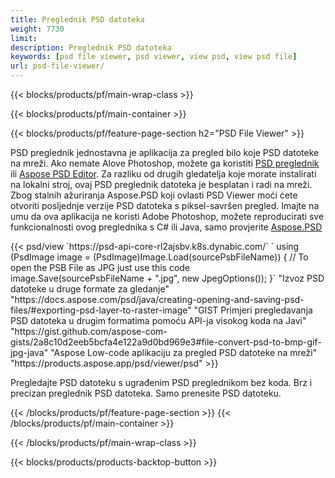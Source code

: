 ```yaml
---
title: Preglednik PSD datoteka
weight: 7730
limit: 
description: Preglednik PSD datoteka
keywords: [psd file viewer, psd viewer, view psd, view psd file]
url: psd-file-viewer/
---
```


{{< blocks/products/pf/main-wrap-class >}}

{{< blocks/products/pf/main-container >}}

{{< blocks/products/pf/feature-page-section h2="PSD File Viewer" >}}
<p>PSD preglednik jednostavna je aplikacija za pregled bilo koje PSD datoteke na mreži. Ako nemate Alove Photoshop, možete ga koristiti <a href="/psd/view/psd-file-viewer">PSD preglednik</a> ili <a href="https://products.aspose.app/psd/editor">Aspose PSD Editor</a>. Za razliku od drugih gledatelja koje morate instalirati na lokalni stroj, ovaj PSD preglednik datoteka je besplatan i radi na mreži. Zbog stalnih ažuriranja Aspose.PSD koji ovlasti PSD Viewer moći ćete otvoriti posljednje verzije PSD datoteka s piksel-savršen pregled. Imajte na umu da ova aplikacija ne koristi Adobe Photoshop, možete reproducirati sve funkcionalnosti ovog preglednika s C# ili Java, samo provjerite <a href="https://products.aspose.com/psd">Aspose.PSD</a></p>
{{< psd/view `https://psd-api-core-rl2ajsbv.k8s.dynabic.com/` 
`    using (PsdImage image = (PsdImage)Image.Load(sourcePsbFileName))
    {
	    // To open the PSB File as JPG just use this code
        image.Save(sourcePsbFileName + ".jpg",  new JpegOptions());
    }` 
"Izvoz PSD datoteke u druge formate za gledanje" "https://docs.aspose.com/psd/java/creating-opening-and-saving-psd-files/#exporting-psd-layer-to-raster-image" 
"GIST Primjeri pregledavanja PSD datoteka u drugim formatima pomoću API-ja visokog koda na Javi" "https://gist.github.com/aspose-com-gists/2a8c10d2eeb5bcfa4e122a9d0bd969e3#file-convert-psd-to-bmp-gif-jpg-java" 
"Aspose Low-code aplikaciju za pregled PSD datoteke na mreži" "https://products.aspose.app/psd/viewer/psd" >}}
<p>Pregledajte PSD datoteku s ugrađenim PSD preglednikom bez koda. Brz i precizan preglednik PSD datoteka. Samo prenesite PSD datoteku.</p>
{{< /blocks/products/pf/feature-page-section >}}
{{< /blocks/products/pf/main-container >}}


{{< /blocks/products/pf/main-wrap-class >}}

{{< blocks/products/products-backtop-button >}}
